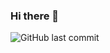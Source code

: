 ### Hi there 👋

<img alt="GitHub last commit" src="https://img.shields.io/badge/Gmail-D14836?style=for-the-badge&logo=gmail&logoColor=white">

<!--
**GradientAspen/GradientAspen** is a ✨ _special_ ✨ repository because its `README.md` (this file) appears on your GitHub profile.

Here are some ideas to get you started:

- 🔭 I’m currently working on ...
- 🌱 I’m currently learning ...
- 👯 I’m looking to collaborate on ...
- 🤔 I’m looking for help with ...
- 💬 Ask me about ...
- 📫 How to reach me: ...
- 😄 Pronouns: ...
- ⚡ Fun fact: ...
-->
